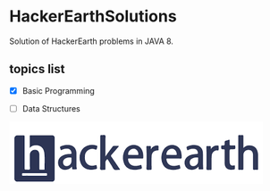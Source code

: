 # HackerEarthSolutions
Solution of HackerEarth problems in JAVA 8.
## topics list

- [x] Basic Programming
- [ ] Data Structures


![](download.png)
